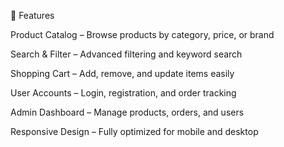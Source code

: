 🚀 Features

Product Catalog – Browse products by category, price, or brand

Search & Filter – Advanced filtering and keyword search

Shopping Cart – Add, remove, and update items easily

User Accounts – Login, registration, and order tracking

Admin Dashboard – Manage products, orders, and users

Responsive Design – Fully optimized for mobile and desktop

